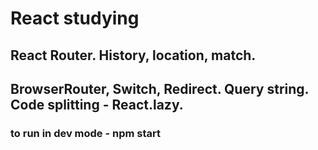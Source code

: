 # React studying
## React Router. History, location, match.
## BrowserRouter, Switch, Redirect. Query string. Code splitting - React.lazy.
### to run in dev mode - npm start
